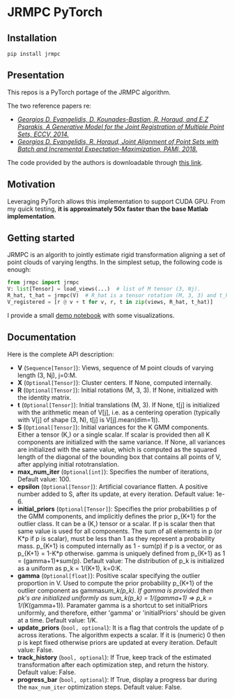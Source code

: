 # JRMPC PyTorch

## Installation

`pip install jrmpc`

## Presentation

This repos is a PyTorch portage of the JRMPC algorithm.

The two reference papers re:     
- [*Georgios D. Evangelidis, D. Kounades-Bastian, R. Horaud, and E.Z Psarakis,
A Generative Model for the Joint Registration of Multiple Point Sets, ECCV, 2014.*](https://hal.science/hal-01019661v3)
- [*Georgios D. Evangelidis, R. Horaud,
Joint Alignment of Point Sets with Batch and Incremental Expectation-Maximization, PAMI, 2018.*](https://inria.hal.science/hal-01413414/file/EvangelidisHoraud-final.pdf)

The code provided by the authors is downloadable through [this link](https://team.inria.fr/perception/files/2015/05/JRMPC_v0.9.4.zip).


## Motivation

Leveraging PyTorch allows this implementation to support CUDA GPU. From my quick testing, **it is approximately 50x faster than the base Matlab implementation**.


## Getting started

JRMPC is an algorith to jointly estimate rigid transformation aligning a set of point clouds of varying lengths.
In the simplest setup, the following code is enough:
```python
from jrmpc import jrmpc
V: list[Tensor] = load_views(...)  # list of M tensor (3, Nj).
R_hat, t_hat = jrmpc(V)  # R_hat is a tensor rotation (M, 3, 3) and t_hat is a tensor of translation (M, 3, 1).
V_registered = [r @ v + t for v, r, t in zip(views, R_hat, t_hat)]
```

I provide a small [demo notebook](demo.ipynb) with some visualizations. 

## Documentation

Here is the complete API description:

- **V** (`Sequence[Tensor]`): Views, sequence of M point clouds of varying length (3, Nj), j=0:M.
- **X** (`Optional[Tensor]`): Cluster centers. If None, computed internally.
- **R** (`Optional[Tensor]`):
    Initial rotations (M, 3, 3). If None, initialized with the identity matrix.
- **t** (`Optional[Tensor]`):
    Initial translations (M, 3). If None, t[j] is initialized with the arithmetic mean of V[j],
    i.e. as a centering operation (typically with V[j] of shape (3, N), t[j] is V[j].mean(dim=1)).
- **S** (`Optional[Tensor]`):
    Initial variances for the K GMM components. Either a tensor (K,) or a single scalar.
    If scalar is provided then all K components are initialized with the same variance.
    If None, all variances are initialized with the same value, which is computed as the squared length of
    the diagonal of the bounding box that contains all points of V, after applying initial rototranslation.
- **max_num_iter** (`Optional[int]`):
    Specifies the number of iterations, Default value: 100.
- **epsilon** (`Optional[Tensor]`):
    Artificial covariance flatten. A positive number added to S, after its update, at every iteration.
    Default value: 1e-6.
- **initial_priors** (`Optional[Tensor]`):
    Specifies the prior probabilities p of the GMM components, and implicitly defines the prior p_{K+1}
    for the outlier class. It can be a (K,) tensor or a scalar. If p is scalar then that same value is
    used for all components. The sum of all elements in p (or K*p if p is scalar), must be less than 1
    as they represent a probability mass. p_{K+1} is computed internally as 1 - sum(p) if p is a vector,
    or as p_{K+1} = 1-K\*p otherwise. gamma is uniquely defined from p_{K+1} as 1 = (gamma+1)*sum(p).
    Default value: The distribution of p_k is initialized as a uniform as p_k = 1/(K+1), k=0:K.
- **gamma** (`Optional[float]`):
    Positive scalar specifying the outlier proportion in V. Used to compute the prior probability
    p_{K+1} of the outlier component as gamma*sum_k(p_k). If gamma is provided then pk's are
    initialized uniformly as sum_k(p_k) = 1/(gamma+1) => p_k = 1/(K*(gamma+1)). Paramater gamma is a
    shortcut to set initialPriors uniformly, and therefore, either  'gamma' or 'initialPriors'
    should be given at a time. Default value: 1/K.
- **update_priors** (`bool, optional`):
    It is a flag that controls the update of p across iterations. The algorithm expects a scalar.
    If it is (numeric) 0 then p is kept fixed otherwise priors are updated at every iteration.
    Default value: False.
- **track_history** (`bool, optional`):
    If True, keep track of the estimated transformation after each optimization step, and return the
    history. Default value: False.
- **progress_bar** (`bool, optional`):
    If True, display a progress bar during the `max_num_iter` optimization steps.
    Default value: False.